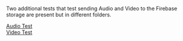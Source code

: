 Two additional tests that test sending Audio and Video to the Firebase storage are present but in different folders. <br>

[Audio Test](https://github.com/kennyddeng/SYSC3010A-L1W-G11-Project/blob/main/record_audio/test_audio_firebase.py) <br>
[Video Test](https://github.com/kennyddeng/SYSC3010A-L1W-G11-Project/blob/main/record_video/test_video_firebase.py) <br>
